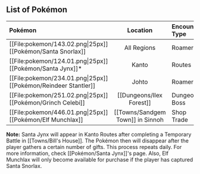 ## List of Pokémon

| Pokémon | Location | Encounter Type |
| :--- | :---: | :--- |
| [[File:pokemon/143.02.png\|25px]] [[Pokémon/Santa Snorlax]] | All Regions | Roamer |
| [[File:pokemon/124.01.png\|25px]] [[Pokémon/Santa Jynx]]\* | Kanto | Routes |
| [[File:pokemon/234.01.png\|25px]] [[Pokémon/Reindeer Stantler]] | Johto | Roamer |
| [[File:pokemon/251.02.png\|25px]] [[Pokémon/Grinch Celebi]] | [[Dungeons/Ilex Forest]] | Dungeon Boss |
| [[File:pokemon/446.01.png\|25px]] [[Pokémon/Elf Munchlax]] | [[Towns/Sandgem Town]] in Sinnoh | Shop Trade |

**Note:** Santa Jynx will appear in Kanto Routes after completing a Temporary Battle in [[Towns/Bill's House]]. The Pokémon then will disappear after the player gathers a certain number of gifts. This process repeats daily. For more information, check [[Pokémon/Santa Jynx]]'s page. Also, Elf Munchlax will only become available for purchase if the player has captured Santa Snorlax.